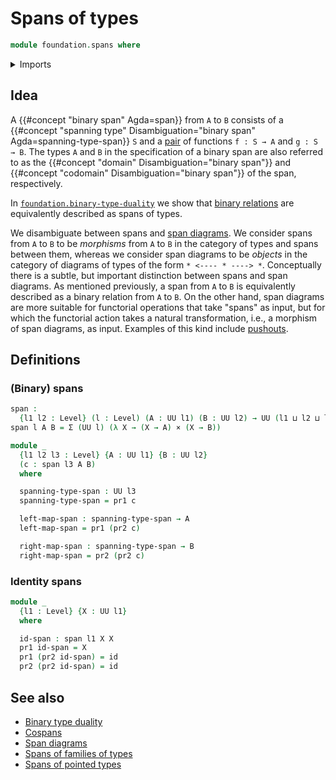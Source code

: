 # Spans of types

```agda
module foundation.spans where
```

<details><summary>Imports</summary>

```agda
open import foundation.dependent-pair-types
open import foundation.universe-levels

open import foundation-core.cartesian-product-types
open import foundation-core.function-types
```

</details>

## Idea

A {{#concept "binary span" Agda=span}} from `A` to `B` consists of a
{{#concept "spanning type" Disambiguation="binary span" Agda=spanning-type-span}}
`S` and a [pair](foundation.dependent-pair-types.md) of functions `f : S → A`
and `g : S → B`. The types `A` and `B` in the specification of a binary span are
also referred to as the {{#concept "domain" Disambiguation="binary span"}} and
{{#concept "codomain" Disambiguation="binary span"}} of the span, respectively.

In [`foundation.binary-type-duality`](foundation.binary-type-duality.md) we show
that [binary relations](foundation.binary-relations.md) are equivalently
described as spans of types.

We disambiguate between spans and [span diagrams](foundation.span-diagrams.md).
We consider spans from `A` to `B` to be _morphisms_ from `A` to `B` in the
category of types and spans between them, whereas we consider span diagrams to
be _objects_ in the category of diagrams of types of the form
`* <---- * ----> *`. Conceptually there is a subtle, but important distinction
between spans and span diagrams. As mentioned previously, a span from `A` to `B`
is equivalently described as a binary relation from `A` to `B`. On the other
hand, span diagrams are more suitable for functorial operations that take
"spans" as input, but for which the functorial action takes a natural
transformation, i.e., a morphism of span diagrams, as input. Examples of this
kind include [pushouts](synthetic-homotopy-theory.pushouts.md).

## Definitions

### (Binary) spans

```agda
span :
  {l1 l2 : Level} (l : Level) (A : UU l1) (B : UU l2) → UU (l1 ⊔ l2 ⊔ lsuc l)
span l A B = Σ (UU l) (λ X → (X → A) × (X → B))

module _
  {l1 l2 l3 : Level} {A : UU l1} {B : UU l2}
  (c : span l3 A B)
  where

  spanning-type-span : UU l3
  spanning-type-span = pr1 c

  left-map-span : spanning-type-span → A
  left-map-span = pr1 (pr2 c)

  right-map-span : spanning-type-span → B
  right-map-span = pr2 (pr2 c)
```

### Identity spans

```agda
module _
  {l1 : Level} {X : UU l1}
  where

  id-span : span l1 X X
  pr1 id-span = X
  pr1 (pr2 id-span) = id
  pr2 (pr2 id-span) = id
```

## See also

- [Binary type duality](foundation.binary-type-duality.md)
- [Cospans](foundation.cospans.md)
- [Span diagrams](foundation.span-diagrams.md)
- [Spans of families of types](foundation.spans-families-of-types.md)
- [Spans of pointed types](structured-types.spans-pointed-types.md)
